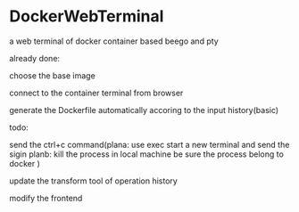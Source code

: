 # DockerWebTerminal
a web terminal of docker container based beego and pty


already done:

choose the base image

connect to the container terminal from browser

generate the Dockerfile automatically accoring to the input history(basic)


todo:

send the ctrl+c command(plana:  use exec start a new terminal and send the sigin planb: kill the process in local machine be sure the process belong to docker )

update the transform tool of operation history

modify the frontend

